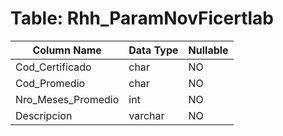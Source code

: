 # Table: Rhh_ParamNovFicertlab

| Column Name | Data Type | Nullable |
|-------------|-----------|----------|
| Cod_Certificado | char | NO |
| Cod_Promedio | char | NO |
| Nro_Meses_Promedio | int | NO |
| Descripcion | varchar | NO |
